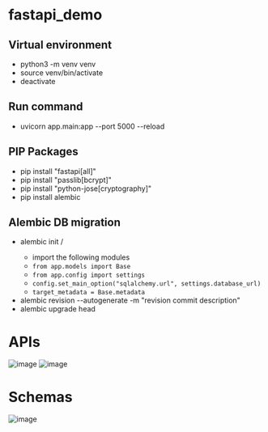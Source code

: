 # fastapi_demo

## Virtual environment
* python3 -m venv venv
* source venv/bin/activate
* deactivate

## Run command
* uvicorn app.main:app --port 5000 --reload

## PIP Packages
* pip install "fastapi[all]"
* pip install "passlib[bcrypt]"
* pip install "python-jose[cryptography]"
* pip install alembic

## Alembic DB migration
* alembic init /<alembic-dir>
  - import the following modules
  - `from app.models import Base`
  - `from app.config import settings`
  - `config.set_main_option("sqlalchemy.url", settings.database_url)`
  - `target_metadata = Base.metadata`
* alembic revision --autogenerate -m "revision commit description"
* alembic upgrade head

# APIs
![image](https://github.com/CodeWithKriz/fastapi_demo/assets/66562899/e6902441-f9e7-4955-a73c-6f0fc3a354b8)
![image](https://github.com/CodeWithKriz/fastapi_demo/assets/66562899/2ea7971f-7839-4107-b9af-523c475c7e86)

# Schemas
![image](https://github.com/CodeWithKriz/fastapi_demo/assets/66562899/562e6fa0-d575-41c3-8fd8-3114462500b5)
